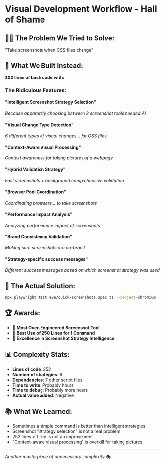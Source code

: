# Visual Development Workflow - Hall of Shame

## 🤦‍♂️ **The Problem We Tried to Solve:**
"Take screenshots when CSS files change"

## 🤯 **What We Built Instead:**
**252 lines of bash code with:**

### The Ridiculous Features:

#### "Intelligent Screenshot Strategy Selection"
*Because apparently choosing between 2 screenshot tools needed AI*

#### "Visual Change Type Detection" 
*6 different types of visual changes... for CSS files*

#### "Context-Aware Visual Processing"
*Context awareness for taking pictures of a webpage*

#### "Hybrid Validation Strategy"
*Fast screenshots + background comprehensive validation*

#### "Browser Pool Coordination"
*Coordinating browsers... to take screenshots*

#### "Performance Impact Analysis" 
*Analyzing performance impact of screenshots*

#### "Brand Consistency Validation"
*Making sure screenshots are on-brand*

#### "Strategy-specific success messages"
*Different success messages based on which screenshot strategy was used*

## 🎯 **The Actual Solution:**
```bash
npx playwright test e2e/quick-screenshots.spec.ts --project=chromium
```

## 🏆 **Awards:**
- 🥇 **Most Over-Engineered Screenshot Tool**
- 🥈 **Best Use of 250 Lines for 1 Command**
- 🥉 **Excellence in Screenshot Strategy Intelligence**

## 📊 **Complexity Stats:**
- **Lines of code**: 252
- **Number of strategies**: 6
- **Dependencies**: 7 other script files
- **Time to write**: Probably hours
- **Time to debug**: Probably more hours
- **Actual value added**: Negative

## 📚 **What We Learned:**
- Sometimes a simple command is better than intelligent strategies
- Screenshot "strategy selection" is not a real problem
- 252 lines > 1 line is not an improvement
- "Context-aware visual processing" is overkill for taking pictures

---
*Another masterpiece of unnecessary complexity* 🎭